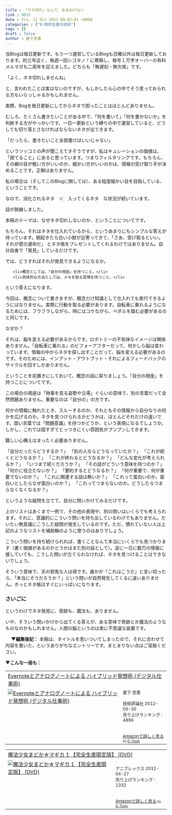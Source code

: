 ```yaml
---
title : 「ネタ切れ」なんて、あるわけない
link : 9033
date : Fri, 12 Oct 2012 09:02:01 +0000
categories : ["0-知的生産の技術"]
tags : []
draft : false
author : 倉下忠憲
---
```


当Blogは毎日更新です。もう一つ運営しているBlogも日曜以外は毎日更新しております。約三年近く、毎週一回シゴタノ！に寄稿し、毎号１万字オーバーの有料メルマガも二周年を迎えました。どちらも「無遅刻・無欠席」です。

「よく、ネタ切れしませんね」

と、言われたことは実はないのですが、もしかしたら心の中でそう思っておられる方もいらっしゃるかもしれません。

実際、Bogを毎日更新にしてからネタで困ったことはほとんどありません。

むしろ、たくさん書きたいことがある中で、「何を書いて」「何を書かないか」を判断する方がやっかいです。一日一更新という縛りの中で運営していると、どうしても切り落とさなければならないネタが出てきます。

「だったら、書きたいこと全部書けばいいじゃない」

というツッコミの声が聞こえてきそうですが、私はキュレーションの価値は、「捨てること」にあると思っています。つまりフィルタリングです。もちろん、その網の目が粗い方がいいのか、細かい方がいいのかは、情報の受け取り手が決めることです。正解はありません。

私の場合は（そしてこのBlogに関しては）、ある程度細かい目を目指している、ということです。

なので、消化されるネタ　＜　入ってくるネタ　な状況が続いています。

話が脱線しました。

本稿のテーマは、なぜネタ切れしないのか、ということについてです。

もちろん、それはネタを仕入れているから、というあまりにもシンプルな答えが待っています。朝起きたら白い小獣が近寄ってきて、「さあ、受け取るといい。それが君の運命だ」 とネタ帳をプレゼントしてくれるわけではありません。自分自身で「発見」しているだけです。

では、どうすればそれが発見できるようになるか。
<ul>

	<li>概念としては、「自分の視座」を持つこと。</li>
	<li>具体的な方法としては、メモを取る習慣を持つこと。</li>
</ul>



という答えになります。

今回は、概念について書きますが、概念だけ知識として仕入れても実行できるようにはなりません。実際に行動を取る必要があります。自転車に乗れるようになるためには、フラフラしながら、時にはコケながら、ペダルを踏む必要があるのと同じです。

なぜか？

それは、脳を変える必要があるからです。ロボトミーの不気味なイメージは関係ありません。「自転車に乗れる」のビフォーアフターだって、何かしら脳は変わっています。情報の中からネタを探し出すことだって、脳を変える必要があるのです。そのためには、インプット・アウトプット・それによるフィードバックのサイクルを回すしかありません。

ということを前置きにしておいて、概念の話に戻りましょう。「自分の視座」を持つことについてです。

この場合の視座は「物事を見る姿勢や立場」ぐらいの意味で、別の言葉だって全然問題ありません。重要なのは「自分の」の方です。

何かの情報に触れたとき、スルーするのか、それともその情報から自分なりの何かを広げるのか。ネタを見つけられるかどうかは、ほとんどそれだけの違いです。固い言葉では「問題意識」を持つかどうか、という表現になるでしょうか。しかし、これでは固すぎてとっつきにくい雰囲気がプンプンしてきます。

難しい心構えはまったく必要ありません。

「自分だったらどうするか？」
「別の人ならどうなっていたか？」
「これが続くとどうなるか？」
「これが終わるとどうなるか？」
「どんな変化が考えられるか？」
「いつまで続くだろうか？」
「その話がどういう意味を持つのか？」
「何かに役立たないか？」
「要約するとどうなるか？」
「何が重要で、何が重要でないのか？」
「これに関連する話は無いか？」
「これって面白いのか。面白いとしたらなぜ面白いのか？」
「これってつまらないのか。どうしたらつまらなくなくなるか？」

というような疑問を立てて、自分に問いかけてみるだけです。

上のリストはあくまで一例で、その他の表現や、別の問いはいくらでも考えられます。それに、意識的にこういう問いを持ち出しているわけでもありません。だいたい無意識にこうした疑問が発生しているのです。ただ、慣れていない人は上記のようなリストを補助輪のように使うのはありでしょう。

こういう問いを持ち続けられれば、書くことなんて本当にいくらでも見つかります（書く価値があるのかどうかはまた別の話として）。逆に一日に数万の情報に接していても、こうした問いが立てられなければ、ネタを見つけることはできないでしょう。

そういう意味で、天の邪鬼な人は得です。誰かが「これはこうだ」と言い切ったら、「本当にそうだろうか？」という問いが自然発生してくるに違いありません。きっとネタ帳はすぐにいっぱいになります。

<h3>さいごに</h3>
というわけでネタ発見に、奇跡も、魔法も、ありません。

いや、そういう問いかけから出てくる答えが、ある意味で奇跡とか魔法のようなものなのかもしれません。人間の脳というのは実に不思議な装置です。

　
<strong>▼編集後記：</strong>
本稿は、タイトルを思いついてしまったので、それに合わせて内容を書いた、というありがちなエントリーです。まとまりない点はご容赦ください。

<strong>▼こんな一冊も：</strong>

<table  border="0" cellpadding="5"><tr><td colspan="2"><a href="http://www.amazon.co.jp/Evernote%E3%81%A8%E3%82%A2%E3%83%8A%E3%83%AD%E3%82%B0%E3%83%8E%E3%83%BC%E3%83%88%E3%81%AB%E3%82%88%E3%82%8B-%E3%83%8F%E3%82%A4%E3%83%96%E3%83%AA%E3%83%83%E3%83%89%E7%99%BA%E6%83%B3%E8%A1%93-%E3%83%87%E3%82%B8%E3%82%BF%E3%83%AB%E4%BB%95%E4%BA%8B%E8%A1%93-%E5%80%89%E4%B8%8B-%E5%BF%A0%E6%86%B2/dp/4774151505%3FSubscriptionId%3D15SMZCTB9V8NGR2TW082%26tag%3Drashita1000-22%26linkCode%3Dxm2%26camp%3D2025%26creative%3D165953%26creativeASIN%3D4774151505" target="_blank">Evernoteとアナログノートによる ハイブリッド発想術 (デジタル仕事術)</a><img src="http://www.assoc-amazon.jp/e/ir?t=rashita1000-22&l=ur2&o=9" width="1" height="1" style="border: none;" alt="" /></td></tr><tr><td valign="top"><a href="http://www.amazon.co.jp/Evernote%E3%81%A8%E3%82%A2%E3%83%8A%E3%83%AD%E3%82%B0%E3%83%8E%E3%83%BC%E3%83%88%E3%81%AB%E3%82%88%E3%82%8B-%E3%83%8F%E3%82%A4%E3%83%96%E3%83%AA%E3%83%83%E3%83%89%E7%99%BA%E6%83%B3%E8%A1%93-%E3%83%87%E3%82%B8%E3%82%BF%E3%83%AB%E4%BB%95%E4%BA%8B%E8%A1%93-%E5%80%89%E4%B8%8B-%E5%BF%A0%E6%86%B2/dp/4774151505%3FSubscriptionId%3D15SMZCTB9V8NGR2TW082%26tag%3Drashita1000-22%26linkCode%3Dxm2%26camp%3D2025%26creative%3D165953%26creativeASIN%3D4774151505" target="_blank"><img src="http://ecx.images-amazon.com/images/I/41kEDq5iQ6L._SL160_.jpg" border="0" alt="Evernoteとアナログノートによる ハイブリッド発想術 (デジタル仕事術)" /></a></td><td valign="top"><font size="-1">倉下 忠憲 <br /><br />技術評論社  2012-06-30<br />売り上げランキング : 4896<br /><br /><br /><a href="http://www.amazon.co.jp/Evernote%E3%81%A8%E3%82%A2%E3%83%8A%E3%83%AD%E3%82%B0%E3%83%8E%E3%83%BC%E3%83%88%E3%81%AB%E3%82%88%E3%82%8B-%E3%83%8F%E3%82%A4%E3%83%96%E3%83%AA%E3%83%83%E3%83%89%E7%99%BA%E6%83%B3%E8%A1%93-%E3%83%87%E3%82%B8%E3%82%BF%E3%83%AB%E4%BB%95%E4%BA%8B%E8%A1%93-%E5%80%89%E4%B8%8B-%E5%BF%A0%E6%86%B2/dp/4774151505%3FSubscriptionId%3D15SMZCTB9V8NGR2TW082%26tag%3Drashita1000-22%26linkCode%3Dxm2%26camp%3D2025%26creative%3D165953%26creativeASIN%3D4774151505" target="_blank">Amazonで詳しく見る</a></font><font size="-2"> by <a href="http://www.goodpic.com/mt/aws/index.html" >G-Tools</a></font></td></tr></table>

<table  border="0" cellpadding="5"><tr><td colspan="2"><a href="http://www.amazon.co.jp/%E9%AD%94%E6%B3%95%E5%B0%91%E5%A5%B3%E3%81%BE%E3%81%A9%E3%81%8B%E2%98%86%E3%83%9E%E3%82%AE%E3%82%AB-1-%E3%80%90%E5%AE%8C%E5%85%A8%E7%94%9F%E7%94%A3%E9%99%90%E5%AE%9A%E7%89%88%E3%80%91-DVD-%E6%96%B0%E6%88%BF%E6%98%AD%E4%B9%8B/dp/B004INGZCC%3FSubscriptionId%3D15SMZCTB9V8NGR2TW082%26tag%3Drashita1000-22%26linkCode%3Dxm2%26camp%3D2025%26creative%3D165953%26creativeASIN%3DB004INGZCC" target="_blank">魔法少女まどか☆マギカ 1 【完全生産限定版】 [DVD]</a><img src="http://www.assoc-amazon.jp/e/ir?t=rashita1000-22&l=ur2&o=9" width="1" height="1" style="border: none;" alt="" /></td></tr><tr><td valign="top"><a href="http://www.amazon.co.jp/%E9%AD%94%E6%B3%95%E5%B0%91%E5%A5%B3%E3%81%BE%E3%81%A9%E3%81%8B%E2%98%86%E3%83%9E%E3%82%AE%E3%82%AB-1-%E3%80%90%E5%AE%8C%E5%85%A8%E7%94%9F%E7%94%A3%E9%99%90%E5%AE%9A%E7%89%88%E3%80%91-DVD-%E6%96%B0%E6%88%BF%E6%98%AD%E4%B9%8B/dp/B004INGZCC%3FSubscriptionId%3D15SMZCTB9V8NGR2TW082%26tag%3Drashita1000-22%26linkCode%3Dxm2%26camp%3D2025%26creative%3D165953%26creativeASIN%3DB004INGZCC" target="_blank"><img src="http://ecx.images-amazon.com/images/I/51kDXEQIAnL._SL160_.jpg" border="0" alt="魔法少女まどか☆マギカ 1 【完全生産限定版】 [DVD]" /></a></td><td valign="top"><font size="-1"><br />アニプレックス  2011-04-27<br />売り上げランキング : 1332<br /><br /><br /><a href="http://www.amazon.co.jp/%E9%AD%94%E6%B3%95%E5%B0%91%E5%A5%B3%E3%81%BE%E3%81%A9%E3%81%8B%E2%98%86%E3%83%9E%E3%82%AE%E3%82%AB-1-%E3%80%90%E5%AE%8C%E5%85%A8%E7%94%9F%E7%94%A3%E9%99%90%E5%AE%9A%E7%89%88%E3%80%91-DVD-%E6%96%B0%E6%88%BF%E6%98%AD%E4%B9%8B/dp/B004INGZCC%3FSubscriptionId%3D15SMZCTB9V8NGR2TW082%26tag%3Drashita1000-22%26linkCode%3Dxm2%26camp%3D2025%26creative%3D165953%26creativeASIN%3DB004INGZCC" target="_blank">Amazonで詳しく見る</a></font><font size="-2"> by <a href="http://www.goodpic.com/mt/aws/index.html" >G-Tools</a></font></td></tr></table>

